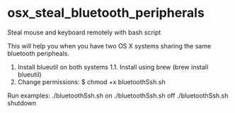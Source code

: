 # osx_steal_bluetooth_peripherals
Steal mouse and keyboard remotely with bash script

This will help you when you have two OS X systems sharing the same bluetooth peripheals.

1. Install blueutil on both systems
  1.1. Install using brew (brew install blueutil)
2. Change permissions: 
  $ chmod +x bluetoothSsh.sh

Run examples:
  ./bluetoothSsh.sh on
  ./bluetoothSsh.sh off
  ./bluetoothSsh.sh shutdown

